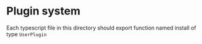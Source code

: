 # Plugin system

Each typescript file in this directory should export function named install of type `UserPlugin`